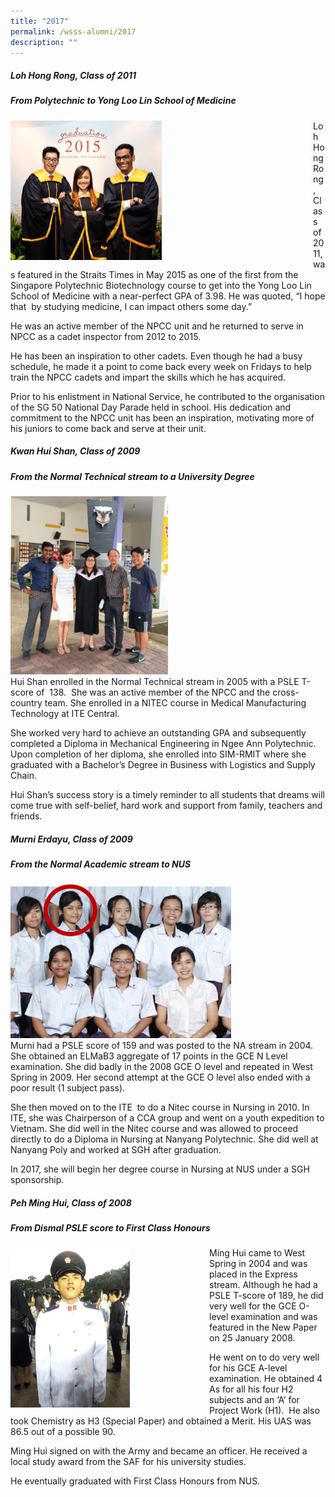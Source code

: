 ```yaml
---
title: "2017"
permalink: /wsss-alumni/2017
description: ""
---
```

##### **Loh Hong Rong, Class of 2011**

##### **From Polytechnic to Yong Loo Lin School of Medicine**



<div>

<div style="float: left">

<img style="width:50%;height:50%" src ="/images/About%20us/WSSS%20Publications/WSSS%20Alumni/2017/Loh-Hong-Rong.png" />

</div>

<div>

Loh Hong Rong, Class of 2011, was featured in the Straits Times in May 2015 as one of the first from the Singapore Polytechnic Biotechnology course to get into the Yong Loo Lin School of Medicine with a near-perfect GPA of 3.98. He was quoted, “I hope that  by studying medicine, I can impact others some day.”

He was an active member of the NPCC unit and he returned to serve in NPCC as a cadet inspector from 2012 to 2015.

He has been an inspiration to other cadets. Even though he had a busy schedule, he made it a point to come back every week on Fridays to help train the NPCC cadets and impart the skills which he has acquired.

Prior to his enlistment in National Service, he contributed to the organisation of the SG 50 National Day Parade held in school. His dedication and commitment to the NPCC unit has been an inspiration, motivating more of his juniors to come back and serve at their unit.

</div>

</div>

##### **Kwan Hui Shan, Class of 2009**

##### **From the Normal Technical stream to a University Degree**



<div>

<div style="float: left">

<img style="width:50%;height:50%" src ="/images/About%20us/WSSS%20Publications/WSSS%20Alumni/2017/Kwan-Hui-Shan.png" />

</div>

<div>


Hui Shan enrolled in the Normal Technical stream in 2005 with a PSLE T-score of  138.  She was an active member of the NPCC and the cross-country team. She enrolled in a NITEC course in Medical Manufacturing Technology at ITE Central.

She worked very hard to achieve an outstanding GPA and subsequently completed a Diploma in Mechanical Engineering in Ngee Ann Polytechnic. Upon completion of her diploma, she enrolled into SIM-RMIT where she graduated with a Bachelor’s Degree in Business with Logistics and Supply Chain.

Hui Shan’s success story is a timely reminder to all students that dreams will come true with self-belief, hard work and support from family, teachers and friends.
	
	

</div>

</div>


	

	
#####  **Murni Erdayu, Class of 2009**

##### **From the Normal Academic stream to NUS**
	
	
<div>

<div style="float: left">

<img  style="width:70%;height:50%" src ="/images/About%20us/WSSS%20Publications/WSSS%20Alumni/2017/Murni.png" />

</div>

<div>



Murni had a PSLE score of 159 and was posted to the NA stream in 2004.  She obtained an ELMaB3 aggregate of 17 points in the GCE N Level examination. She did badly in the 2008 GCE O level and repeated in West Spring in 2009. Her second attempt at the GCE O level also ended with a poor result (1 subject pass).

She then moved on to the ITE  to do a Nitec course in Nursing in 2010. In ITE, she was Chairperson of a CCA group and went on a youth expedition to Vietnam. She did well in the Nitec course and was allowed to proceed directly to do a Diploma in Nursing at Nanyang Polytechnic. She did well at Nanyang Poly and worked at SGH after graduation.

In 2017, she will begin her degree course in Nursing at NUS under a SGH sponsorship.

</div>

</div>
	
	

	
##### **Peh Ming Hui, Class of 2008**

##### **From Dismal PSLE score to First Class Honours**
	


<div>

<div style="float: left">

<img style="width:60%;height:50%" src="/images/About%20us/WSSS%20Publications/WSSS%20Alumni/2017/Peh-Ming-Hui-2008.png" />

</div>

<div>

Ming Hui came to West Spring in 2004 and was placed in the Express stream. Although he had a PSLE T-score of 189, he did very well for the GCE O-level examination and was featured in the New Paper on 25 January 2008.

He went on to do very well for his GCE A-level examination. He obtained 4 As for all his four H2 subjects and an ‘A’ for Project Work (H1).  He also took Chemistry as H3 (Special Paper) and obtained a Merit. His UAS was 86.5 out of a possible 90.

Ming Hui signed on with the Army and became an officer. He received a local study award from the SAF for his university studies.

He eventually graduated with First Class Honours from NUS.
	
</div>

</div>